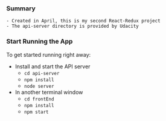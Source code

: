 ### Summary 
    - Created in April, this is my second React-Redux project
    - The api-server directory is provided by Udacity 

### Start Running the App

To get started running right away:

* Install and start the API server
    - `cd api-server`
    - `npm install`
    - `node server`
* In another terminal window
    - `cd frontEnd`
    - `npm install`
    - `npm start`

